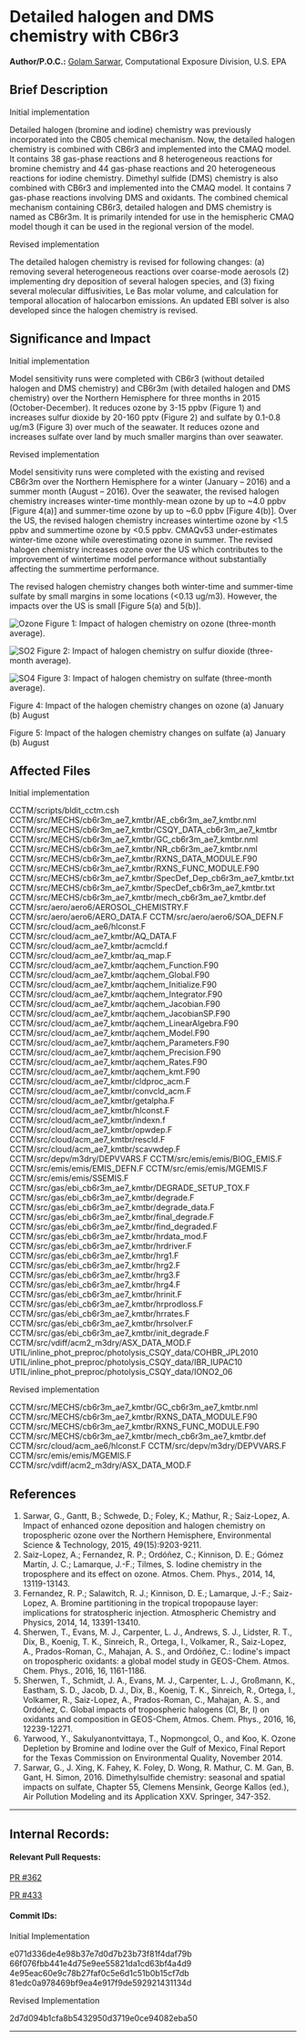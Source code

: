 # Detailed halogen and DMS chemistry with CB6r3

**Author/P.O.C.:** [Golam Sarwar](mailto:sarwar.golam@epa.gov), Computational Exposure Division, U.S. EPA

## Brief Description

Initial implementation

Detailed halogen (bromine and iodine) chemistry was previously incorporated into the CB05 chemical mechanism. Now, the detailed halogen chemistry is combined with CB6r3 and implemented into the CMAQ model. It contains 38 gas-phase reactions and 8 heterogeneous reactions for bromine chemistry and 44 gas-phase reactions and 20 heterogeneous reactions for iodine chemistry. Dimethyl sulfide (DMS) chemistry is also combined with CB6r3 and implemented into the CMAQ model. It contains 7 gas-phase reactions involving DMS and oxidants. The combined chemical mechanism containing CB6r3, detailed halogen and DMS chemistry is named as CB6r3m. It is primarily intended for use in the hemispheric CMAQ model though it can be used in the regional version of the model.

Revised implementation

The detailed halogen chemistry is revised for following changes: (a) removing several heterogeneous reactions over coarse-mode aerosols (2) implementing dry deposition of several halogen species, and (3) fixing several molecular diffusivities, Le Bas molar volume, and calculation for temporal allocation of halocarbon emissions. An updated EBI solver is also developed since the halogen chemistry is revised.  

## Significance and Impact

Initial implementation

Model sensitivity runs were completed with CB6r3 (without detailed halogen and DMS chemistry) and CB6r3m (with detailed halogen and DMS chemistry) over the Northern Hemisphere for three months in 2015 (October-December). It reduces ozone by 3-15 ppbv (Figure 1) and increases sulfur dioxide by 20-160 pptv (Figure 2) and sulfate by 0.1-0.8 ug/m3 (Figure 3) over much of the seawater. It reduces ozone and increases sulfate over land by much smaller margins than over seawater.

Revised implementation

Model sensitivity runs were completed with the existing and revised CB6r3m over the Northern Hemisphere for a winter (January – 2016) and a summer month (August – 2016). Over the seawater, the revised halogen chemistry increases winter-time monthly-mean ozone by up to ~4.0 ppbv [Figure 4(a)] and summer-time ozone by up to ~6.0 ppbv [Figure 4(b)]. Over the US, the revised halogen chemistry increases wintertime ozone by <1.5 ppbv and summertime ozone by <0.5 ppbv. CMAQv53 under-estimates winter-time ozone while overestimating ozone in summer. The revised halogen chemistry increases ozone over the US which contributes to the improvement of wintertime model performance without substantially affecting the summertime performance. 

The revised halogen chemistry changes both winter-time and summer-time sulfate by small margins in some locations (<0.13 ug/m3). However, the impacts over the US is small [Figure 5(a) and 5(b)]. 

![Ozone](ozone_impact.jpg) 
Figure 1: Impact of halogen chemistry on ozone (three-month average).

![SO2](so2_impact.jpg) 
Figure 2: Impact of halogen chemistry on sulfur dioxide (three-month average).

![SO4](sulfate_impact.jpg) 
Figure 3: Impact of halogen chemistry on sulfate (three-month average).



Figure 4: Impact of the halogen chemistry changes on ozone (a) January (b) August 



Figure 5: Impact of the halogen chemistry changes on sulfate (a) January (b) August


## Affected Files

Initial implementation

CCTM/scripts/bldit_cctm.csh
CCTM/src/MECHS/cb6r3m_ae7_kmtbr/AE_cb6r3m_ae7_kmtbr.nml
CCTM/src/MECHS/cb6r3m_ae7_kmtbr/CSQY_DATA_cb6r3m_ae7_kmtbr
CCTM/src/MECHS/cb6r3m_ae7_kmtbr/GC_cb6r3m_ae7_kmtbr.nml
CCTM/src/MECHS/cb6r3m_ae7_kmtbr/NR_cb6r3m_ae7_kmtbr.nml
CCTM/src/MECHS/cb6r3m_ae7_kmtbr/RXNS_DATA_MODULE.F90
CCTM/src/MECHS/cb6r3m_ae7_kmtbr/RXNS_FUNC_MODULE.F90
CCTM/src/MECHS/cb6r3m_ae7_kmtbr/SpecDef_Dep_cb6r3m_ae7_kmtbr.txt
CCTM/src/MECHS/cb6r3m_ae7_kmtbr/SpecDef_cb6r3m_ae7_kmtbr.txt
CCTM/src/MECHS/cb6r3m_ae7_kmtbr/mech_cb6r3m_ae7_kmtbr.def
CCTM/src/aero/aero6/AEROSOL_CHEMISTRY.F
CCTM/src/aero/aero6/AERO_DATA.F
CCTM/src/aero/aero6/SOA_DEFN.F
CCTM/src/cloud/acm_ae6/hlconst.F
CCTM/src/cloud/acm_ae7_kmtbr/AQ_DATA.F
CCTM/src/cloud/acm_ae7_kmtbr/acmcld.f
CCTM/src/cloud/acm_ae7_kmtbr/aq_map.F
CCTM/src/cloud/acm_ae7_kmtbr/aqchem_Function.F90
CCTM/src/cloud/acm_ae7_kmtbr/aqchem_Global.F90
CCTM/src/cloud/acm_ae7_kmtbr/aqchem_Initialize.F90
CCTM/src/cloud/acm_ae7_kmtbr/aqchem_Integrator.F90
CCTM/src/cloud/acm_ae7_kmtbr/aqchem_Jacobian.F90
CCTM/src/cloud/acm_ae7_kmtbr/aqchem_JacobianSP.F90
CCTM/src/cloud/acm_ae7_kmtbr/aqchem_LinearAlgebra.F90
CCTM/src/cloud/acm_ae7_kmtbr/aqchem_Model.F90
CCTM/src/cloud/acm_ae7_kmtbr/aqchem_Parameters.F90
CCTM/src/cloud/acm_ae7_kmtbr/aqchem_Precision.F90
CCTM/src/cloud/acm_ae7_kmtbr/aqchem_Rates.F90
CCTM/src/cloud/acm_ae7_kmtbr/aqchem_kmt.F90
CCTM/src/cloud/acm_ae7_kmtbr/cldproc_acm.F
CCTM/src/cloud/acm_ae7_kmtbr/convcld_acm.F
CCTM/src/cloud/acm_ae7_kmtbr/getalpha.F
CCTM/src/cloud/acm_ae7_kmtbr/hlconst.F
CCTM/src/cloud/acm_ae7_kmtbr/indexn.f
CCTM/src/cloud/acm_ae7_kmtbr/opwdep.F
CCTM/src/cloud/acm_ae7_kmtbr/rescld.F
CCTM/src/cloud/acm_ae7_kmtbr/scavwdep.F
CCTM/src/depv/m3dry/DEPVVARS.F
CCTM/src/emis/emis/BIOG_EMIS.F
CCTM/src/emis/emis/EMIS_DEFN.F
CCTM/src/emis/emis/MGEMIS.F
CCTM/src/emis/emis/SSEMIS.F
CCTM/src/gas/ebi_cb6r3m_ae7_kmtbr/DEGRADE_SETUP_TOX.F
CCTM/src/gas/ebi_cb6r3m_ae7_kmtbr/degrade.F
CCTM/src/gas/ebi_cb6r3m_ae7_kmtbr/degrade_data.F
CCTM/src/gas/ebi_cb6r3m_ae7_kmtbr/final_degrade.F
CCTM/src/gas/ebi_cb6r3m_ae7_kmtbr/find_degraded.F
CCTM/src/gas/ebi_cb6r3m_ae7_kmtbr/hrdata_mod.F
CCTM/src/gas/ebi_cb6r3m_ae7_kmtbr/hrdriver.F
CCTM/src/gas/ebi_cb6r3m_ae7_kmtbr/hrg1.F
CCTM/src/gas/ebi_cb6r3m_ae7_kmtbr/hrg2.F
CCTM/src/gas/ebi_cb6r3m_ae7_kmtbr/hrg3.F
CCTM/src/gas/ebi_cb6r3m_ae7_kmtbr/hrg4.F
CCTM/src/gas/ebi_cb6r3m_ae7_kmtbr/hrinit.F
CCTM/src/gas/ebi_cb6r3m_ae7_kmtbr/hrprodloss.F
CCTM/src/gas/ebi_cb6r3m_ae7_kmtbr/hrrates.F
CCTM/src/gas/ebi_cb6r3m_ae7_kmtbr/hrsolver.F
CCTM/src/gas/ebi_cb6r3m_ae7_kmtbr/init_degrade.F
CCTM/src/vdiff/acm2_m3dry/ASX_DATA_MOD.F
UTIL/inline_phot_preproc/photolysis_CSQY_data/COHBR_JPL2010
UTIL/inline_phot_preproc/photolysis_CSQY_data/IBR_IUPAC10
UTIL/inline_phot_preproc/photolysis_CSQY_data/IONO2_06

Revised implementation

CCTM/src/MECHS/cb6r3m_ae7_kmtbr/GC_cb6r3m_ae7_kmtbr.nml
CCTM/src/MECHS/cb6r3m_ae7_kmtbr/RXNS_DATA_MODULE.F90
CCTM/src/MECHS/cb6r3m_ae7_kmtbr/RXNS_FUNC_MODULE.F90
CCTM/src/MECHS/cb6r3m_ae7_kmtbr/mech_cb6r3m_ae7_kmtbr.def
CCTM/src/cloud/acm_ae6/hlconst.F
CCTM/src/depv/m3dry/DEPVVARS.F
CCTM/src/emis/emis/MGEMIS.F
CCTM/src/vdiff/acm2_m3dry/ASX_DATA_MOD.F

## References

1.	Sarwar, G., Gantt, B.; Schwede, D.; Foley, K.; Mathur, R.; Saiz-Lopez, A. Impact of enhanced ozone deposition and halogen chemistry on tropospheric ozone over the Northern Hemisphere, Environmental Science & Technology, 2015, 49(15):9203-9211.
2.	Saiz-Lopez, A.; Fernandez, R. P.; Ordóñez, C.; Kinnison, D. E.; Gómez Martín, J. C.; Lamarque, J.-F.; Tilmes, S. Iodine chemistry in the troposphere and its effect on ozone. Atmos. Chem. Phys., 2014, 14, 13119-13143.
3.	Fernandez, R. P.; Salawitch, R. J.; Kinnison, D. E.; Lamarque, J.-F.; Saiz-Lopez, A. Bromine partitioning in the tropical tropopause layer: implications for stratospheric injection. Atmospheric Chemistry and Physics, 2014, 14, 13391-13410. 
4.	Sherwen, T., Evans, M. J., Carpenter, L. J., Andrews, S. J., Lidster, R. T., Dix, B., Koenig, T. K., Sinreich, R., Ortega, I., Volkamer, R., Saiz-Lopez, A., Prados-Roman, C., Mahajan, A. S., and Ordóñez, C.: Iodine's impact on tropospheric oxidants: a global model study in GEOS-Chem. Atmos. Chem. Phys., 2016, 16, 1161-1186.
5.	Sherwen, T., Schmidt, J. A., Evans, M. J., Carpenter, L. J., Großmann, K., Eastham, S. D., Jacob, D. J., Dix, B., Koenig, T. K., Sinreich, R., Ortega, I., Volkamer, R., Saiz-Lopez, A., Prados-Roman, C., Mahajan, A. S., and Ordóñez, C. Global impacts of tropospheric halogens (Cl, Br, I) on oxidants and composition in GEOS-Chem, Atmos. Chem. Phys., 2016, 16, 12239-12271.
6.	Yarwood, Y., Sakulyanontvittaya, T., Nopmongcol, O., and Koo, K. Ozone Depletion by Bromine and Iodine over the Gulf of Mexico, Final Report for the Texas Commission on Environmental Quality, November 2014.
7.	Sarwar, G., J. Xing, K. Fahey, K. Foley, D. Wong, R. Mathur, C. M. Gan, B. Gant, H. Simon, 2016. Dimethylsulfide chemistry: seasonal and spatial impacts on sulfate, Chapter 55, Clemens Mensink, George Kallos (ed.), Air Pollution Modeling and its Application XXV. Springer, 347-352. 



-----
## Internal Records:
#### Relevant Pull Requests:
[PR #362](https://github.com/usepa/cmaq_dev/pull/362)

[PR #433](https://github.com/usepa/cmaq_dev/pull/433)

#### Commit IDs:
Initial Implementation

e071d336de4e98b37e7d0d7b23b73f81f4daf79b
66f076fbb441e4d75e9ee55821da1cd63bf4a4d9
4e95eac60e9c78b27faf0c5e6d1c51b0b15cf7db
81edc0a978469bf9ea4e917f9de592921431134d

Revised Implementation

2d7d094b1cfa8b5432950d3719e0ce94082eba50

-----
